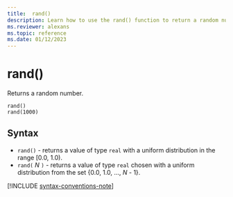 ```yaml
---
title:  rand()
description: Learn how to use the rand() function to return a random number.
ms.reviewer: alexans
ms.topic: reference
ms.date: 01/12/2023
---
```

# rand()

Returns a random number.

```kusto
rand()
rand(1000)
```

## Syntax

* `rand()` - returns a value of type `real`
  with a uniform distribution in the range [0.0, 1.0).
* `rand(` *N* `)` - returns a value of type `real`
  chosen with a uniform distribution from the set {0.0, 1.0, ..., *N* - 1}.

[!INCLUDE [syntax-conventions-note](../../includes/syntax-conventions-note.md)]
